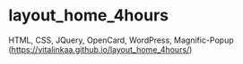 # layout_home_4hours
HTML, CSS, JQuery, OpenCard, WordPress, Magnific-Popup
(https://vitalinkaa.github.io/layout_home_4hours/)
